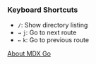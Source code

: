 
### Keyboard Shortcuts

- `/`: Show directory listing
- `→` `j`: Go to next route
- `←` `k`: Go to previous route

<a href='https://github.com/jxnblk/mdx-go' target='_blank'>About MDX Go</a>
